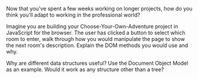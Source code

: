 Now that you've spent a few weeks working on longer projects, how do you think you'll adapt to working in the professional world?


Imagine you are building your Choose-Your-Own-Adventure project in JavaScript for the browser. The user has clicked a button to select which room to enter, walk through how you would manipulate the page to show the next room's description. Explain the DOM methods you would use and why.


Why are different data structures useful? Use the Document Object Model as an example. Would it work as any structure other than a tree?
